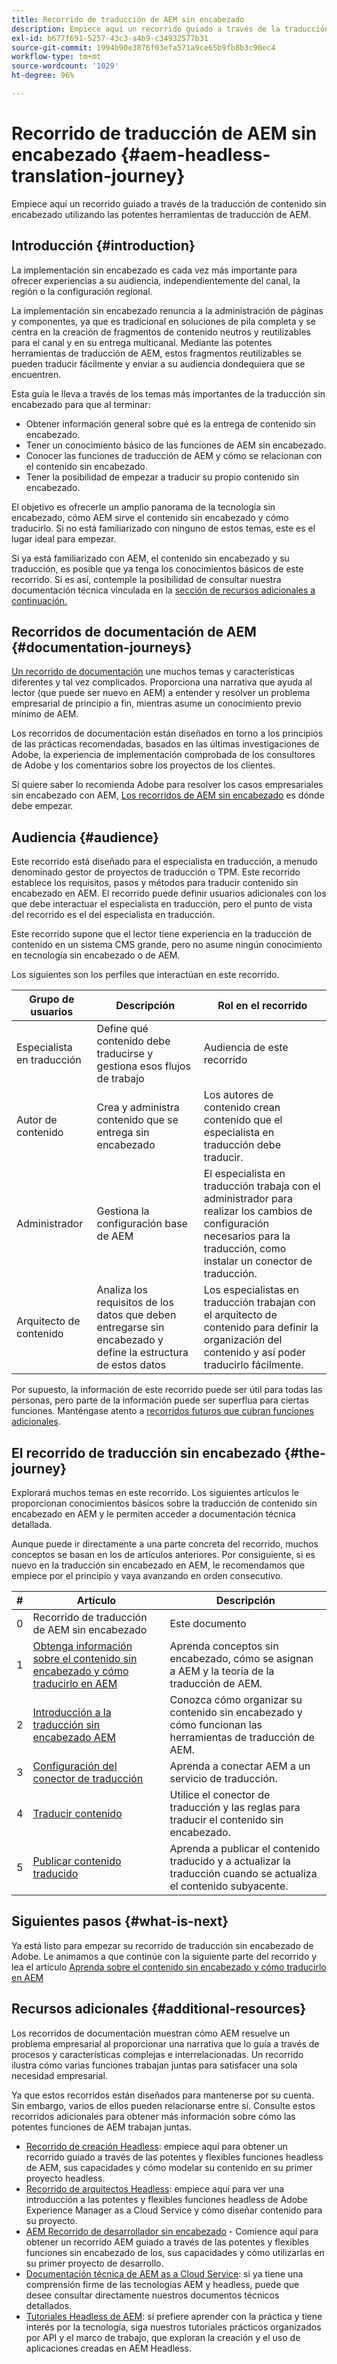 ```yaml
---
title: Recorrido de traducción de AEM sin encabezado
description: Empiece aquí un recorrido guiado a través de la traducción de contenido sin encabezado utilizando las potentes herramientas de traducción de AEM.
exl-id: b677f691-5257-43c3-a4b9-c34932577b31
source-git-commit: 1994b90e3876f03efa571a9ce65b9fb8b3c90ec4
workflow-type: tm+mt
source-wordcount: '1029'
ht-degree: 96%

---
```


# Recorrido de traducción de AEM sin encabezado {#aem-headless-translation-journey}

Empiece aquí un recorrido guiado a través de la traducción de contenido sin encabezado utilizando las potentes herramientas de traducción de AEM.

## Introducción {#introduction}

La implementación sin encabezado es cada vez más importante para ofrecer experiencias a su audiencia, independientemente del canal, la región o la configuración regional.

La implementación sin encabezado renuncia a la administración de páginas y componentes, ya que es tradicional en soluciones de pila completa y se centra en la creación de fragmentos de contenido neutros y reutilizables para el canal y en su entrega multicanal. Mediante las potentes herramientas de traducción de AEM, estos fragmentos reutilizables se pueden traducir fácilmente y enviar a su audiencia dondequiera que se encuentren.

Esta guía le lleva a través de los temas más importantes de la traducción sin encabezado para que al terminar:

* Obtener información general sobre qué es la entrega de contenido sin encabezado.
* Tener un conocimiento básico de las funciones de AEM sin encabezado.
* Conocer las funciones de traducción de AEM y cómo se relacionan con el contenido sin encabezado.
* Tener la posibilidad de empezar a traducir su propio contenido sin encabezado.

El objetivo es ofrecerle un amplio panorama de la tecnología sin encabezado, cómo AEM sirve el contenido sin encabezado y cómo traducirlo. Si no está familiarizado con ninguno de estos temas, este es el lugar ideal para empezar.

Si ya está familiarizado con AEM, el contenido sin encabezado y su traducción, es posible que ya tenga los conocimientos básicos de este recorrido. Si es así, contemple la posibilidad de consultar nuestra documentación técnica vinculada en la [sección de recursos adicionales a continuación.](#additional-resources)

## Recorridos de documentación de AEM {#documentation-journeys}

[Un recorrido de documentación](/help/journey-documentation/documentation-journeys.md) une muchos temas y características diferentes y tal vez complicados. Proporciona una narrativa que ayuda al lector (que puede ser nuevo en AEM) a entender y resolver un problema empresarial de principio a fin, mientras asume un conocimiento previo mínimo de AEM.

Los recorridos de documentación están diseñados en torno a los principios de las prácticas recomendadas, basados en las últimas investigaciones de Adobe, la experiencia de implementación comprobada de los consultores de Adobe y los comentarios sobre los proyectos de los clientes.

Si quiere saber lo recomienda Adobe para resolver los casos empresariales sin encabezado con AEM, [Los recorridos de AEM sin encabezado](/help/journey-documentation/documentation-journeys.md) es dónde debe empezar.

## Audiencia {#audience}

Este recorrido está diseñado para el especialista en traducción, a menudo denominado gestor de proyectos de traducción o TPM. Este recorrido establece los requisitos, pasos y métodos para traducir contenido sin encabezado en AEM. El recorrido puede definir usuarios adicionales con los que debe interactuar el especialista en traducción, pero el punto de vista del recorrido es el del especialista en traducción.

Este recorrido supone que el lector tiene experiencia en la traducción de contenido en un sistema CMS grande, pero no asume ningún conocimiento en tecnología sin encabezado o de AEM.

Los siguientes son los perfiles que interactúan en este recorrido.

| Grupo de usuarios | Descripción | Rol en el recorrido |
|---|---|---|
| Especialista en traducción | Define qué contenido debe traducirse y gestiona esos flujos de trabajo | Audiencia de este recorrido |
| Autor de contenido | Crea y administra contenido que se entrega sin encabezado | Los autores de contenido crean contenido que el especialista en traducción debe traducir. |
| Administrador | Gestiona la configuración base de AEM | El especialista en traducción trabaja con el administrador para realizar los cambios de configuración necesarios para la traducción, como instalar un conector de traducción. |
| Arquitecto de contenido | Analiza los requisitos de los datos que deben entregarse sin encabezado y define la estructura de estos datos | Los especialistas en traducción trabajan con el arquitecto de contenido para definir la organización del contenido y así poder traducirlo fácilmente. |

Por supuesto, la información de este recorrido puede ser útil para todas las personas, pero parte de la información puede ser superflua para ciertas funciones. Manténgase atento a [recorridos futuros que cubran funciones adicionales](/help/journey-documentation/documentation-journeys.md#journeys).

## El recorrido de traducción sin encabezado {#the-journey}

Explorará muchos temas en este recorrido. Los siguientes artículos le proporcionan conocimientos básicos sobre la traducción de contenido sin encabezado en AEM y le permiten acceder a documentación técnica detallada.

Aunque puede ir directamente a una parte concreta del recorrido, muchos conceptos se basan en los de artículos anteriores. Por consiguiente, si es nuevo en la traducción sin encabezado en AEM, le recomendamos que empiece por el principio y vaya avanzando en orden consecutivo.

| # | Artículo | Descripción |
|---|---|---|
| 0 | Recorrido de traducción de AEM sin encabezado | Este documento |
| 1 | [Obtenga información sobre el contenido sin encabezado y cómo traducirlo en AEM](learn-about.md) | Aprenda conceptos sin encabezado, cómo se asignan a AEM y la teoría de la traducción de AEM. |
| 2 | [Introducción a la traducción sin encabezado AEM](getting-started.md) | Conozca cómo organizar su contenido sin encabezado y cómo funcionan las herramientas de traducción de AEM. |
| 3 | [Configuración del conector de traducción](configure-connector.md) | Aprenda a conectar AEM a un servicio de traducción. |
| 4 | [Traducir contenido](translate-content.md) | Utilice el conector de traducción y las reglas para traducir el contenido sin encabezado. |
| 5 | [Publicar contenido traducido](publish-content.md) | Aprenda a publicar el contenido traducido y a actualizar la traducción cuando se actualiza el contenido subyacente. |

## Siguientes pasos {#what-is-next}

Ya está listo para empezar su recorrido de traducción sin encabezado de Adobe. Le animamos a que continúe con la siguiente parte del recorrido y lea el artículo [Aprenda sobre el contenido sin encabezado y cómo traducirlo en AEM](learn-about.md)

## Recursos adicionales {#additional-resources}

Los recorridos de documentación muestran cómo AEM resuelve un problema empresarial al proporcionar una narrativa que lo guía a través de procesos y características complejas e interrelacionadas. Un recorrido ilustra cómo varias funciones trabajan juntas para satisfacer una sola necesidad empresarial.

Ya que estos recorridos están diseñados para mantenerse por su cuenta. Sin embargo, varios de ellos pueden relacionarse entre sí. Consulte estos recorridos adicionales para obtener más información sobre cómo las potentes funciones de AEM trabajan juntas.

* [Recorrido de creación Headless](/help/journey-headless/author/overview.md): empiece aquí para obtener un recorrido guiado a través de las potentes y flexibles funciones headless de AEM, sus capacidades y cómo modelar su contenido en su primer proyecto headless.
* [Recorrido de arquitectos Headless](/help/journey-headless/architect/overview.md): empiece aquí para ver una introducción a las potentes y flexibles funciones headless de Adobe Experience Manager as a Cloud Service y cómo diseñar contenido para su proyecto.
* [AEM Recorrido de desarrollador sin encabezado](/help/journey-headless/developer/overview.md) - Comience aquí para obtener un recorrido AEM guiado a través de las potentes y flexibles funciones sin encabezado de los, sus capacidades y cómo utilizarlas en su primer proyecto de desarrollo.
* [Documentación técnica de AEM as a Cloud Service](https://experienceleague.adobe.com/docs/experience-manager-cloud-service.html?lang=es): si ya tiene una comprensión firme de las tecnologías AEM y headless, puede que desee consultar directamente nuestros documentos técnicos detallados.
* [Tutoriales Headless de AEM](https://experienceleague.adobe.com/docs/experience-manager-learn/getting-started-with-aem-headless/overview.html?lang=es): si prefiere aprender con la práctica y tiene interés por la tecnología, siga nuestros tutoriales prácticos organizados por API y el marco de trabajo, que exploran la creación y el uso de aplicaciones creadas en AEM Headless.
